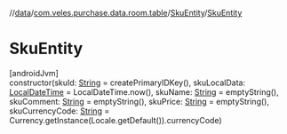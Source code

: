 //[data](../../../index.md)/[com.veles.purchase.data.room.table](../index.md)/[SkuEntity](index.md)/[SkuEntity](-sku-entity.md)

# SkuEntity

[androidJvm]\
constructor(skuId: [String](https://kotlinlang.org/api/latest/jvm/stdlib/kotlin/-string/index.html) = createPrimaryIDKey(), skuLocalData: [LocalDateTime](https://developer.android.com/reference/kotlin/java/time/LocalDateTime.html) = LocalDateTime.now(), skuName: [String](https://kotlinlang.org/api/latest/jvm/stdlib/kotlin/-string/index.html) = emptyString(), skuComment: [String](https://kotlinlang.org/api/latest/jvm/stdlib/kotlin/-string/index.html) = emptyString(), skuPrice: [String](https://kotlinlang.org/api/latest/jvm/stdlib/kotlin/-string/index.html) = emptyString(), skuCurrencyCode: [String](https://kotlinlang.org/api/latest/jvm/stdlib/kotlin/-string/index.html) = Currency.getInstance(Locale.getDefault()).currencyCode)

